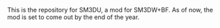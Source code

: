 This is the repository for SM3DU, a mod for SM3DW+BF. As of now, the mod is set to come out by the end of the year.
